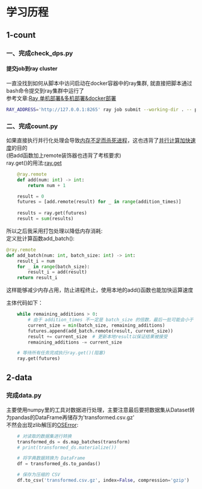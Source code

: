 # 学习历程

## 1-count

### 一、完成check_dps.py

#### 提交job到ray cluster

一直没找到如何从脚本中访问启动在docker容器中的ray集群, 就直接把脚本通过bash命令提交到ray集群中运行了  
参考文章:[Ray 单机部署&多机部署&docker部署](https://blog.csdn.net/m0_62162986/article/details/131316894)

~~~bash
RAY_ADDRESS='http://127.0.0.1:8265' ray job submit --working-dir . -- python <name_of_script>.py
~~~

### 二、完成count.py

如果直接执行并行化处理会导致[内存不足而杀死进程](https://docs.ray.io/en/latest/ray-core/patterns/ray-get-too-many-objects.html)，这也违背了[并行计算加快速度](https://docs.ray.io/en/latest/ray-core/patterns/ray-get-loop.html)的目的  
(把add函数加上remote装饰器也违背了考核要求)  
ray.get()的用法:[ray.get](https://docs.ray.io/en/latest/ray-core/api/doc/ray.get.html)

~~~python
    @ray.remote
    def add(num: int) -> int:
        return num + 1

    result = 0
    futures = [add.remote(result) for _ in range(addition_times)]
 
    results = ray.get(futures) 
    result = sum(results)
~~~

所以之后我采用打包处理以降低内存消耗:  
定义批计算函数add_batch():

~~~python
@ray.remote
def add_batch(num: int, batch_size: int) -> int:
    result_i = num
    for _ in range(batch_size):
        result_i = add(result)
    return result_i
~~~

这样能够减少内存占用，防止进程终止，使用本地的add()函数也能加快运算速度

主体代码如下：

~~~python
    while remaining_additions > 0:
        # 由于 addition_times 不一定是 batch_size 的倍数，最后一批可能会小于 batch_size，因此在每次循环中动态调整 current_size
        current_size = min(batch_size, remaining_additions)
        futures.append(add_batch.remote(result, current_size))
        result += current_size  # 更新本地result以保证结果被接受
        remaining_additions -= current_size

    # 等待所有任务完成执行ray.get()(阻塞)
    ray.get(futures)
~~~

## 2-data
### 完成data.py

主要使用numpy里的工具对数据进行处理，主要注意最后要把数据集从Dataset转为pandas的DataFrame再储存为'transformed.csv.gz'  
不然会出现zlib解压的[OSError](https://geek-docs.com/python/python-ask-answer/354_python_zliberror_error_3_while_decompressing_incorrect_header_check.html):

~~~python
    # 对读取的数据集进行转换
    transformed_ds = ds.map_batches(transform)
    # print(transformed_ds.materialize())

    # 将字典数据转换为 DataFrame  
    df = transformed_ds.to_pandas()  

    # 保存为压缩的 CSV  
    df.to_csv('transformed.csv.gz', index=False, compression='gzip')
~~~
